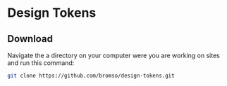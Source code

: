 # Design Tokens

## Download

Navigate the a directory on your computer were you are working on sites and run this command:

```sh
git clone https://github.com/bromso/design-tokens.git
```
